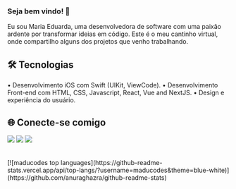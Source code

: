 ### Seja bem vindo! 👋

Eu sou Maria Eduarda, uma desenvolvedora de software com uma paixão ardente por transformar ideias em código. Este é o meu cantinho virtual, onde compartilho alguns dos projetos que venho trabalhando.


## 🛠 Tecnologias

•  Desenvolvimento iOS com Swift (UIKit, ViewCode).
•  Desenvolvimento Front-end com HTML, CSS, Javascript, React, Vue and NextJS.
•  Design e experiência do usuário.

## 🌐 Conecte-se comigo
<div> 
  <a href="https://instagram.com/maahjx" target="_blank"><img src="https://img.shields.io/badge/-Instagram-%23E4405F?style=for-the-badge&logo=instagram&logoColor=white" target="_blank"></a>
  <a href = "mailto:maaahjx@gmail.com"><img src="https://img.shields.io/badge/-Gmail-%23333?style=for-the-badge&logo=gmail&logoColor=white" target="_blank"></a>
  <a href="https://www.linkedin.com/in/maducodes/" target="_blank"><img src="https://img.shields.io/badge/-LinkedIn-%230077B5?style=for-the-badge&logo=linkedin&logoColor=white" target="_blank"></a> 
</div>
<br/>
<br/>
[![maducodes top languages](https://github-readme-stats.vercel.app/api/top-langs/?username=maducodes&theme=blue-white)](https://github.com/anuraghazra/github-readme-stats)
<br/>
<br/>
